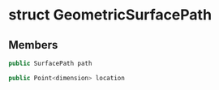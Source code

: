 # struct GeometricSurfacePath

## Members

```cpp
public SurfacePath path
```

```cpp
public Point<dimension> location
```



